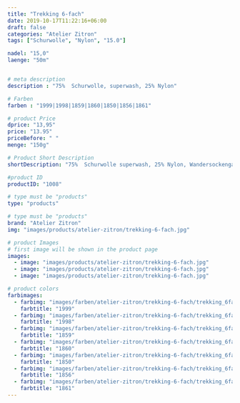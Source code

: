 ```yaml
---
title: "Trekking 6-fach"
date: 2019-10-17T11:22:16+06:00
draft: false
categories: "Atelier Zitron"
tags: ["Schurwolle", "Nylon", "15.0"]	

nadel: "15,0" 
laenge: "50m"	


# meta description
description : "75%  Schurwolle, superwash, 25% Nylon"

# Farben
farben : "1999|1998|1859|1860|1850|1856|1861"

# product Price
dprice: "13,95"
price: "13.95"
priceBefore: " "
menge: "150g"

# Product Short Description
shortDescription: "75%  Schurwolle superwash, 25% Nylon, Wandersockengarn "

#product ID
productID: "1008"

# type must be "products"
type: "products"

# type must be "products"
brand: "Atelier Zitron"
img: "images/products/atelier-zitron/trekking-6-fach.jpg"   

# product Images
# first image will be shown in the product page
images:
  - image: "images/products/atelier-zitron/trekking-6-fach.jpg"
  - image: "images/products/atelier-zitron/trekking-6-fach.jpg"
  - image: "images/products/atelier-zitron/trekking-6-fach.jpg"

# product colors
farbimages:
  - farbimg: "images/farben/atelier-zitron/trekking-6-fach/trekking_6fach_tweed_2078_1999_l.jpg"	
    farbtitle: "1999"
  - farbimg: "images/farben/atelier-zitron/trekking-6-fach/trekking_6fach_tweed_2082_1998_l.jpg"	
    farbtitle: "1998"
  - farbimg: "images/farben/atelier-zitron/trekking-6-fach/trekking_6fach_tweed_0825_1859_l.jpg"	
    farbtitle: "1859"
  - farbimg: "images/farben/atelier-zitron/trekking-6-fach/trekking_6fach_tweed_0826_1860_l.jpg"	
    farbtitle: "1860"
  - farbimg: "images/farben/atelier-zitron/trekking-6-fach/trekking_6fach_tweed_9918_1850_l.jpg"	
    farbtitle: "1850"
  - farbimg: "images/farben/atelier-zitron/trekking-6-fach/trekking_6fach_tweed_9920_1856_l.jpg"	
    farbtitle: "1856"
  - farbimg: "images/farben/atelier-zitron/trekking-6-fach/trekking_6fach_tweed_9924_1861_l.jpg"	
    farbtitle: "1861"
---
```



